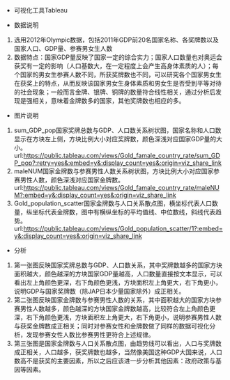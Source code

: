 - 可视化工具Tableau

- 数据说明
 1. 选用2012年Olympic数据，包括2011年GDP前20名国家名称、各奖牌数以及国家人口、GDP量、参赛男女生人数
 2. 数据特点：国家GDP量反映了国家一定的综合实力；国家人口数量也对奥运会获奖有一定的影响（人口基数大，在一定程度上会产生高身体素质的人）；每个国家的男女生参赛人数不同，所获奖牌数也不同，可以研究各个国家男女生在获奖上的特点，从而反映该国家男女生身体素质和男女生是否受到平等对待的社会现象；一般而言金牌、银牌、铜牌的数量符合线性相关，通过分析后发现是强相关，意味着金牌数多的国家，其他奖牌数也相应的多。

- 图片说明  
 1. sum_GDP_pop国家奖牌总数与GDP、人口数关系树状图，国家名称和人口数显示在方块左上侧，方块比例大小对应奖牌数，颜色深浅对应国家GDP量的大小。url:https://public.tableau.com/views/Gold_famale_country_rate/sum_GDP_pop?:retry=yes&:embed=y&:display_count=yes&:origin=viz_share_link
 2. maleNUM国家金牌数与参赛男性人数关系树状图，方块比例大小对应国家参赛男性人数，颜色深浅对应国家金牌数。url:https://public.tableau.com/views/Gold_famale_country_rate/maleNUM?:embed=y&:display_count=yes&:origin=viz_share_link
 3. Gold_population_scatter国家金牌数与人口关系散点图，横坐标代表人口数量，纵坐标代表金牌数，图中有横纵坐标的平均值线、中位数线，斜线代表趋势。url:https://public.tableau.com/views/Gold_population_scatter/1?:embed=y&:display_count=yes&:origin=viz_share_link

- 分析
 1. 第一张图反映国家奖牌总数与GDP、人口数关系，其中奖牌数越多的国家方块面积越大，颜色越深的方块国家GDP量越高，人口数量直接按文本显示，可以看出左上角颜色更深，右下角颜色更浅，方块面积左上角更大，右下角更小，说明GDP与国家奖牌数（除JAP日本少量国家除外）成正相关。  
 2. 第二张图反映国家金牌数与参赛男性人数的关系，其中面积越大的国家方块参赛男性人数越多，颜色越深的方块国家金牌数越高，比较符合左上角颜色更深，右下角颜色更浅，方块面积左上角更大，右下角更小，说明参赛男性人数与获奖金牌数成正相关；同时对参赛女性和金牌数做了同样的数据可视化分析，发现参赛女性人数比参赛男性更符合上述规律。  
 3. 第三张图是国家金牌数与人口关系散点图，由趋势线可以看出，人口与奖牌数成正相关，人口越多，获奖牌数也越多，当然像美国这种GDP大国来说，人口数高不是获奖的主要因素，所以之后应该进一步分析其他因素：政府政策与基因等因素。   